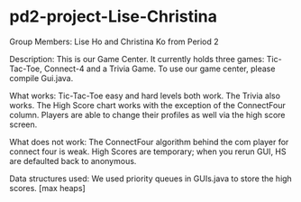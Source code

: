 pd2-project-Lise-Christina
==========================
Group Members: Lise Ho and Christina Ko from Period 2

Description: This is our Game Center. It currently holds three games: Tic-Tac-Toe, Connect-4 and a Trivia Game. 
To use our game center, please compile Gui.java.

What works:
     Tic-Tac-Toe easy and hard levels both work. The Trivia also works. The High Score chart works with the exception of the ConnectFour column. Players are able to change their profiles as well via the high score screen.

What does not work:
     The ConnectFour algorithm behind the com player for connect four is weak.
     High Scores are temporary; when you rerun GUI, HS are defaulted back to anonymous.

Data structures used: We used priority queues in GUIs.java to store the high scores. [max heaps]